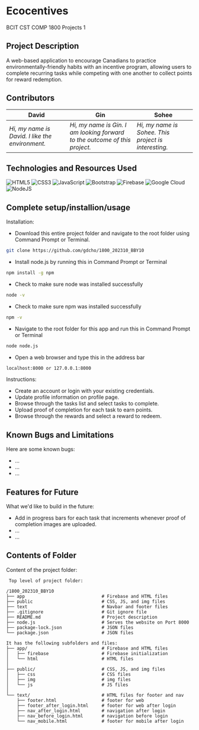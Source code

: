 # Ecocentives
BCIT CST COMP 1800 Projects 1

## Project Description
A web-based application to encourage Canadians to practice environmentally-friendly habits with an incentive program, allowing users to complete recurring tasks while competing with one another to collect points for reward redemption.

## Contributors
 David |  Gin  |  Sohee
--- | --- | ---
*Hi, my name is David. I like the environment.* | *Hi, my name is Gin. I am looking forward to the outcome of this project.* | *Hi, my name is Sohee. This project is interesting.*
	
## Technologies and Resources Used
![HTML5](https://img.shields.io/badge/html5-%23E34F26.svg?style=for-the-badge&logo=html5&logoColor=white)
![CSS3](https://img.shields.io/badge/css3-%231572B6.svg?style=for-the-badge&logo=css3&logoColor=white)
![JavaScript](https://img.shields.io/badge/javascript-%23323330.svg?style=for-the-badge&logo=javascript&logoColor=%23F7DF1E)
![Bootstrap](https://img.shields.io/badge/bootstrap-%23563D7C.svg?style=for-the-badge&logo=bootstrap&logoColor=white)
![Firebase](https://img.shields.io/badge/firebase-%23039BE5.svg?style=for-the-badge&logo=firebase)
![Google Cloud](https://img.shields.io/badge/GoogleCloud-%234285F4.svg?style=for-the-badge&logo=google-cloud&logoColor=white)
![NodeJS](https://img.shields.io/badge/node.js-6DA55F?style=for-the-badge&logo=node.js&logoColor=white)

## Complete setup/installion/usage

Installation:
* Download this entire project folder and navigate to the root folder using Command Prompt or Terminal.
```sh
git clone https://github.com/gdcho/1800_202310_BBY10
```
* Install node.js by running this in Command Prompt or Terminal 
```sh
npm install -g npm
```
* Check to make sure node was installed successfully
```sh
node -v
```
* Check to make sure npm was installed successfully
```sh
npm -v
```
* Navigate to the root folder for this app and run this in Command Prompt or Terminal
```sh
node node.js
```
* Open a web browser and type this in the address bar
```sh
localhost:8000 or 127.0.0.1:8000
```

Instructions:
* Create an account or login with your existing credentials.
* Update profile information on profile page.
* Browse through the tasks list and select tasks to complete.
* Upload proof of completion for each task to earn points.
* Browse through the rewards and select a reward to redeem.

## Known Bugs and Limitations
Here are some known bugs:
* ...
* ...
* ...

## Features for Future
What we'd like to build in the future:
* Add in progress bars for each task that increments whenever proof of completion images are uploaded.
* ...
* ...
	
## Contents of Folder
Content of the project folder:

```
 Top level of project folder:

/1800_202310_BBY10
├── app                             # Firebase and HTML files
├── public                          # CSS, JS, and img files
├── text                            # Navbar and footer files
├── .gitignore                      # Git ignore file
├── README.md                       # Project description
├── node.js                         # Serves the website on Port 8000
├── package-lock.json               # JSON files
└── package.json                    # JSON files

It has the following subfolders and files:
├── app/                            # Firebase and HTML files
│   ├── firebase                    # Firebase initialization
│   └── html                        # HTML files
│
├── public/                         # CSS, JS, and img files
│   ├── css                         # CSS files
│   ├── img                         # img files
│   └── js                          # JS files
│
└── text/                           # HTML files for footer and nav
    ├── footer.html                 # footer for web
    ├── footer_after_login.html     # footer for web after login
    ├── nav_after_login.html        # navigation after login
    ├── nav_before_login.html       # navigation before login
    └── nav_mobile.html             # footer for mobile after login
```


